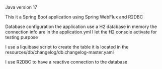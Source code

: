 
Java version
17

This it a Spring Boot application using Spring WebFlux and R2DBC

Database configuration
the application use a H2 database in memory 
the connection info are in the application.yml
I let the H2 console activate for testing purpose

I use a liquibase script to create the table it is located in the resources/db/changelog/db.changelog-master.yaml

I use R2DBC to have a reactive connection to the database



